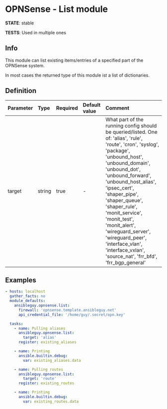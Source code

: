 # OPNSense - List module

**STATE**: stable

**TESTS**: Used in multiple ones

## Info

This module can list existing items/entries of a specified part of the OPNSense system.

In most cases the returned type of this module ist a list of dictionaries.

## Definition

| Parameter | Type   | Required | Default value | Comment                                                                                                                                                                                                                                                                                                                                                                                                                                            |
|:----------|:-------|:---------|:--------------|:---------------------------------------------------------------------------------------------------------------------------------------------------------------------------------------------------------------------------------------------------------------------------------------------------------------------------------------------------------------------------------------------------------------------------------------------------|
| target      | string | true     | -             | What part of the running config should be queried/listed. One of: 'alias', 'rule', 'route', 'cron', 'syslog', 'package', 'unbound_host', 'unbound_domain', 'unbound_dot', 'unbound_forward', 'unbound_host_alias', 'ipsec_cert', 'shaper_pipe', 'shaper_queue', 'shaper_rule', 'monit_service', 'monit_test', 'monit_alert', 'wireguard_server', 'wireguard_peer', 'interface_vlan', 'interface_vxlan', 'source_nat', 'frr_bfd', 'frr_bgp_general' |

## Examples

```yaml
- hosts: localhost
  gather_facts: no
  module_defaults:
    ansibleguy.opnsense.list:
      firewall: 'opnsense.template.ansibleguy.net'
      api_credential_file: '/home/guy/.secret/opn.key'

  tasks:
    - name: Pulling aliases
      ansibleguy.opnsense.list:
        target: 'alias'
      register: existing_aliases

    - name: Printing
      ansible.builtin.debug:
        var: existing_aliases.data

    - name: Pulling routes
      ansibleguy.opnsense.list:
        target: 'route'
      register: existing_routes

    - name: Printing
      ansible.builtin.debug:
        var: existing_routes.data
```
